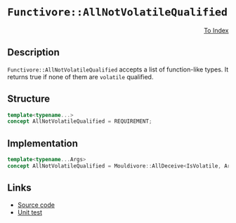 <!-- Copyright 2024 Feng Mofan
SPDX-License-Identifier: Apache-2.0 -->

# `Functivore::AllNotVolatileQualified`

<p style='text-align: right;'><a href="../../concepts.md#functivore-all-not-volatile-qualified">To Index</a></p>

## Description

`Functivore::AllNotVolatileQualified` accepts a list of function-like types.
It returns true if none of them are `volatile` qualified.

## Structure

```C++
template<typename...>
concept AllNotVolatileQualified = REQUIREMENT;
```

## Implementation

```C++
template<typename...Args>
concept AllNotVolatileQualified = Mouldivore::AllDeceive<IsVolatile, Args...>;
```

## Links

- [Source code](../../../../conceptrodon/functivore/concepts/all_not_volatile_qualified.hpp)
- [Unit test](../../../../tests/unit/concepts/functivore/all_not_volatile_qualified.test.hpp)
